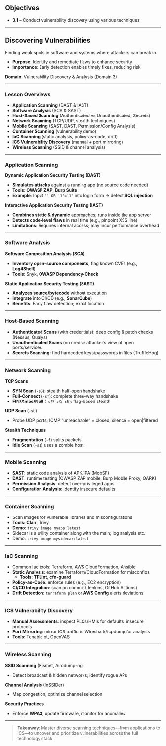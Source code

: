 ## Objectives  
- **3.1** – Conduct vulnerability discovery using various techniques

---

## Discovering Vulnerabilities  
Finding weak spots in software and systems where attackers can break in.
- **Purpose**: Identify and remediate flaws to enhance security  
- **Importance**: Early detection enables timely fixes, reducing risk

**Domain**: Vulnerability Discovery & Analysis (Domain 3)

---

### Lesson Overviews  
- **Application Scanning** (DAST & IAST)  
- **Software Analysis** (SCA & SAST)  
- **Host-Based Scanning** (Authenticated vs Unauthenticated; Secrets)  
- **Network Scanning** (TCP/UDP, stealth techniques)  
- **Mobile Scanning** (SAST, DAST, Permission/Config Analysis)  
- **Container Scanning** (vulnerability demo)  
- **IaC Scanning** (static analysis, policy-as-code, drift)  
- **ICS Vulnerability Discovery** (manual + port mirroring)  
- **Wireless Scanning** (SSID & channel analysis)

---

### Application Scanning  
**Dynamic Application Security Testing (DAST)**
- **Simulates attacks** against a running app (no source code needed)  
- **Tools**: **OWASP ZAP**, **Burp Suite**  
- **Example**: Input `"' OR '1'='1"` into login form → detect **SQL injection**

**Interactive Application Security Testing (IAST)**
- **Combines static & dynamic** approaches; runs inside the app server  
- **Detects code-level flaws** in real time (e.g., pinpoint XSS line)  
- **Limitations**: Requires internal access; may incur performance overhead

---

### Software Analysis  
**Software Composition Analysis (SCA)**
- **Inventory open-source components**; flag known CVEs (e.g., **Log4Shell**)  
- **Tools**: Snyk, **OWASP Dependency-Check**

**Static Application Security Testing (SAST)**
- **Analyzes source/bytecode** without execution  
- **Integrate** into CI/CD (e.g., **SonarQube**)  
- **Benefits**: Early flaw detection; exact location

---

### Host-Based Scanning  
- **Authenticated Scans** (with credentials): deep config & patch checks (Nessus, Qualys)  
- **Unauthenticated Scans** (no creds): attacker’s view of open ports/services 
- **Secrets Scanning**: find hardcoded keys/passwords in files (TruffleHog)

---

### Network Scanning  
**TCP Scans**
- **SYN Scan** (`-sS`): stealth half-open handshake  
- **Full-Connect** (`-sT`): complete three-way handshake  
- **FIN/Xmas/Null** (`-sF`/`-sX`/`-sN`): flag-based stealth

**UDP Scan** (`-sU`)
- Probe UDP ports; ICMP “unreachable” = closed; silence = open|filtered

**Stealth Techniques**
- **Fragmentation** (`-f`) splits packets  
- **Idle Scan** (`-sI`) uses a zombie host

---

### Mobile Scanning  
- **SAST**: static code analysis of APK/IPA (MobSF)  
- **DAST**: runtime testing (OWASP ZAP mobile, Burp Mobile Proxy, QARK)  
- **Permission Analysis**: detect over-privileged apps  
- **Configuration Analysis**: identify insecure defaults

---

### Container Scanning  
- Scan images for vulnerable libraries and misconfigurations  
- **Tools**: **Clair**, Trivy  
- **Demo**: `trivy image myapp:latest`
- Sidecar is a utility container along with the main; log analysis etc.
- Demo: `trivy image mysidecar:latest`

---

### IaC Scanning  
- Common Iac tools: Terraform, AWS CloudFormation, Ansible
- **Static Analysis**: examine Terraform/CloudFormation for misconfigs  
  - **Tools**: **TFLint**, **cfn-guard**  
- **Policy-as-Code**: enforce rules (e.g., EC2 encryption)  
- **CI/CD Integration**: scan on commit (Jenkins, GitHub Actions)  
- **Drift Detection**: `terraform plan` or **AWS Config** alerts deviations

---

### ICS Vulnerability Discovery  
- **Manual Assessments**: inspect PLCs/HMIs for defaults, insecure protocols 
- **Port Mirroring**: mirror ICS traffic to Wireshark/tcpdump for analysis  
- **Tools**: Tenable.ot, OpenVAS

---

### Wireless Scanning  
**SSID Scanning** (Kismet, Airodump-ng)
- Detect broadcast & hidden networks; identify rogue APs

**Channel Analysis** (InSSIDer)
- Map congestion; optimize channel selection

**Security Practices**
- Enforce **WPA3**, update firmware, monitor for anomalies

---

> **Takeaway**: Master diverse scanning techniques—from applications to ICS—to uncover and prioritize vulnerabilities across the full technology stack.
```